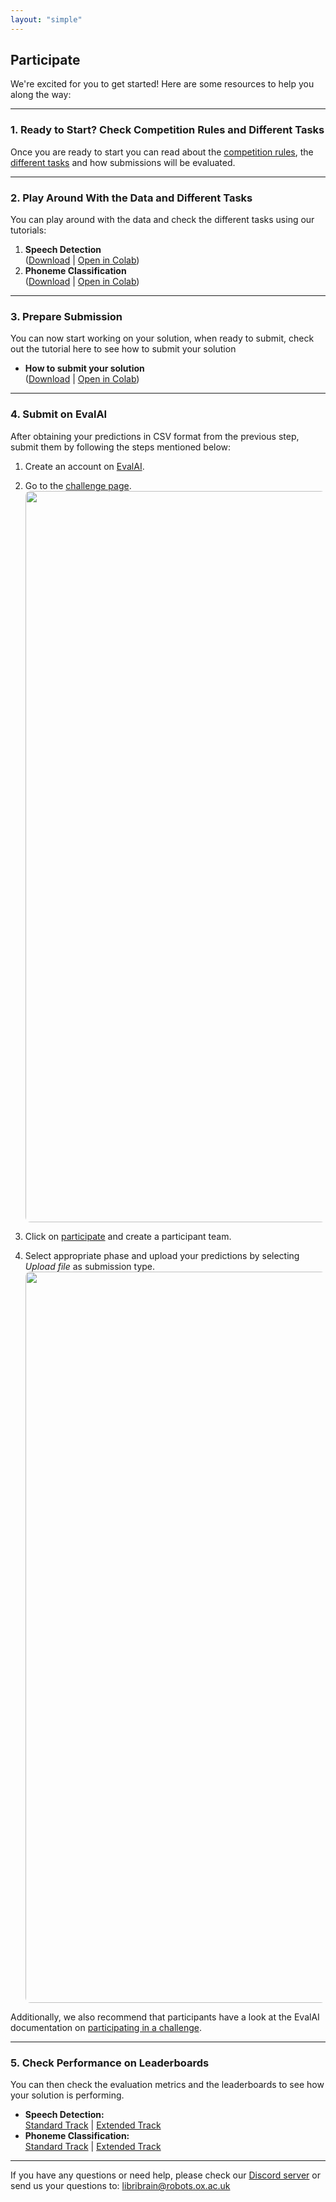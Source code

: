 ```yaml
---
layout: "simple"
---
```


## Participate
We're excited for you to get started! Here are some resources to help you along the way:

---

### 1. Ready to Start? Check Competition Rules and Different Tasks
  Once you are ready to start you can read about the [competition rules](../rules), the [different tasks](../tracks) and how submissions will be evaluated.

---

### 2. Play Around With the Data and Different Tasks

You can play around with the data and check the different tasks using our tutorials:

1. **Speech Detection**  
  ([Download](https://neural-processing-lab.github.io/2025-libribrain-competition/links/speech-colab) | [Open in Colab](https://colab.research.google.com/github/neural-processing-lab/2025-libribrain-competition/blob/main/static/colabs/LibriBrain_Competition_Speech_Detection.ipynb))
2. **Phoneme Classification**  
  ([Download](https://neural-processing-lab.github.io/2025-libribrain-competition/links/phoneme-colab) | [Open in Colab](https://colab.research.google.com/github/neural-processing-lab/2025-libribrain-competition/blob/main/static/colabs/LibriBrain_Competition_Phoneme_Classification.ipynb))

---

### 3. Prepare Submission

You can now start working on your solution, when ready to submit, check out the tutorial here to see how to submit your solution


* **How to submit your solution**  
  ([Download](https://neural-processing-lab.github.io/2025-libribrain-competition/links/submission-colab) | [Open in Colab](https://colab.research.google.com/github/neural-processing-lab/2025-libribrain-competition/blob/main/static/colabs/LibriBrain_Competition_Submission_Tutorial.ipynb))

---

### 4. Submit on EvalAI
After obtaining your predictions in CSV format from the previous step, submit them by following the steps mentioned below:
1. Create an account on [EvalAI](https://eval.ai/).

2. Go to the [challenge page](https://eval.ai/web/challenges/challenge-page/2504/overview).
   <img src="../images/evalai_overview.png" style="width: 1170px; height: 415px: cover; border-radius: 8px; display: block; margin: auto;"/>

3. Click on [participate](https://eval.ai/web/challenges/challenge-page/2504/participate) and create a participant team.

4. Select appropriate phase and upload your predictions by selecting _Upload file_ as submission type.
   <img src="../images/evalai_submission.png" style="width: 1170px; height: 415px: cover; border-radius: 8px; display: block; margin: auto;"/>

Additionally, we also recommend that participants have a look at the EvalAI documentation on [participating in a challenge](https://evalai.readthedocs.io/en/latest/participate.html).

---

### 5. Check Performance on Leaderboards
You can then check the evaluation metrics and the leaderboards to see how your solution is performing.
- **Speech Detection:**  
  [Standard Track](../leaderboard/speech_detection_standard) | [Extended Track](../leaderboard/speech_detection_extended)
- **Phoneme Classification:**  
  [Standard Track](../leaderboard/phoneme_classification_standard) | [Extended Track](../leaderboard/phoneme_classification_extended)

---

If you have any questions or need help, please check our [Discord server](https://neural-processing-lab.github.io/2025-libribrain-competition/links/discord) or send us your questions to: [libribrain@robots.ox.ac.uk](mailto:libribrain@robots.ox.ac.uk)